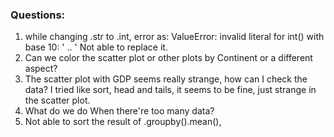 ### Questions:
1. while changing .str to .int, error as: ValueError: invalid literal for int() with base 10: ' .. ' Not able to replace it.
2. Can we color the scatter plot or other plots by Continent or a different aspect?
3. The scatter plot with GDP seems really strange, how can I check the data? I tried like sort, head and tails, it seems to be fine, just strange in the scatter plot.
4. What do we do When there're too many data?
5. Not able to sort the result of .groupby().mean(),
